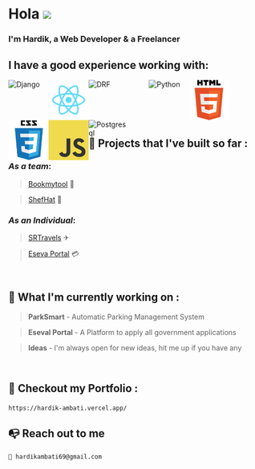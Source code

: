 # Hola <img src="https://raw.githubusercontent.com/MartinHeinz/MartinHeinz/master/wave.gif" width="30px">

### I'm Hardik, a Web Developer & a Freelancer

## I have a good experience working with:

<img align="left" alt="Django" width="80px" src="https://camo.githubusercontent.com/eaf2f432c8f4fd862743cc19882885f6f13cfd06c53f061d175f473be0f58db0/68747470733a2f2f696d672e69636f6e73382e636f6d2f636f6c6f722f39362f3030303030302f646a616e676f2e706e67" />
<img align="left" alt="React" width="80px" src="https://raw.githubusercontent.com/github/explore/80688e429a7d4ef2fca1e82350fe8e3517d3494d/topics/react/react.png" />
<img align="left" alt="DRF" width="120px" src="https://storage.googleapis.com/cw-p1w5jpim0sdhkccw8gr/media/blog-images/drf-logo2.png" />
<img align="left" alt="Python" width="80px" src="https://camo.githubusercontent.com/e639a32cf962891e5d9eff9ea40a9c39e082647232fc27b41e9c4efb9f307195/68747470733a2f2f696d672e69636f6e73382e636f6d2f636f6c6f722f39362f3030303030302f707974686f6e2e706e67" />
<img align="left" alt="HTML5" width="80px" src="https://raw.githubusercontent.com/github/explore/80688e429a7d4ef2fca1e82350fe8e3517d3494d/topics/html/html.png" />
<img align="left" alt="CSS3" width="80px" src="https://raw.githubusercontent.com/github/explore/80688e429a7d4ef2fca1e82350fe8e3517d3494d/topics/css/css.png" />
<img align="left" alt="JavaScript" width="80px" src="https://raw.githubusercontent.com/github/explore/80688e429a7d4ef2fca1e82350fe8e3517d3494d/topics/javascript/javascript.png" />
<img align="left" alt="Postgresql" width="80px" src="https://camo.githubusercontent.com/aecbd2b3fa3e80ccadadd0228e9b7a95878f16f51aaf59de11ba0953139adb6b/68747470733a2f2f696d672e69636f6e73382e636f6d2f636f6c6f722f39362f3030303030302f706f73746772656573716c2e706e67" />

<br />
<br />
<br />
<br />
<br />

## 🦾 Projects that I've built so far : 
### *As a team*:

>[Bookmytool](https://bookmytool.com/) 🔧	

>[ShefHat](https://www.shefhat.com/lang/en/) 🍜

### *As an Individual*:
> [SRTravels](http://srtravelsbarshi.com/) ✈	

> [Eseva Portal](http://esevaportal.co.in/) 💳

<br />

## 🎯 What I'm currently working on : 
>**ParkSmart** - Automatic Parking Management System

>**Eseval Portal** - A Platform to apply all government applications

>**Ideas** - I'm always open for new ideas, hit me up if you have any

<br />

## 👤 Checkout my Portfolio : 
	https://hardik-ambati.vercel.app/

## 📭 Reach out to me 
	📩 hardikambati69@gmail.com

	
    
	
	

